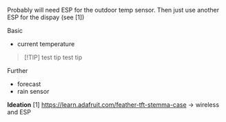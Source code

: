 Probably will need ESP for the outdoor temp sensor.
Then just use another ESP for the dispay (see [1])

Basic
- current temperature

> [!TIP] test tip
> test tip

Further
- forecast
- rain sensor


**Ideation**
[1] https://learn.adafruit.com/feather-tft-stemma-case -> wireless and ESP